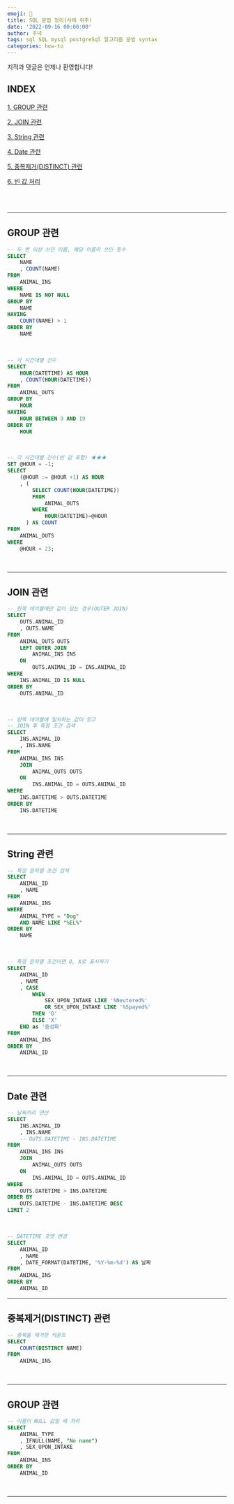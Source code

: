 ```yaml
---
emoji: 🔮
title: SQL 문법 정리(사례 위주)
date: '2022-09-16 00:00:00'
author: 주녁
tags: sql SQL mysql postgreSql 알고리즘 문법 syntax
categories: how-to
---
```


지적과 댓글은 언제나 환영합니다!

## INDEX

[1. GROUP 관련](#GROUP)

[2. JOIN 관련](#JOIN)

[3. String 관련](#STRING)

[4. Date 관련](#Date)

[5. 중복제거(DISTINCT) 관련](#DISTINCT)

[6. 빈 값 처리](#IFNULL)

<br/><br/>

---
## GROUP 관련<span id="GROUP"></span>
```sql
-- 두 번 이상 쓰인 이름, 해당 이름이 쓰인 횟수
SELECT
    NAME
    , COUNT(NAME)
FROM
    ANIMAL_INS
WHERE
    NAME IS NOT NULL
GROUP BY
    NAME
HAVING
    COUNT(NAME) > 1
ORDER BY
    NAME
``` 
<br>

```sql
-- 각 시간대별 건수
SELECT
    HOUR(DATETIME) AS HOUR
    , COUNT(HOUR(DATETIME))
FROM 
    ANIMAL_OUTS
GROUP BY
    HOUR
HAVING
    HOUR BETWEEN 9 AND 19
ORDER BY
    HOUR
```

<br>

```sql
-- 각 시간대별 건수(빈 값 포함) ★★★
SET @HOUR = -1;
SELECT 
    (@HOUR := @HOUR +1) AS HOUR
    , (
        SELECT COUNT(HOUR(DATETIME)) 
        FROM 
            ANIMAL_OUTS 
        WHERE 
            HOUR(DATETIME)=@HOUR
      ) AS COUNT 
FROM 
    ANIMAL_OUTS
WHERE 
    @HOUR < 23;
```

<br>


---
## JOIN 관련<span id="JOIN"></span>
```sql
-- 한쪽 테이블에만 값이 있는 경우(OUTER JOIN)
SELECT 
    OUTS.ANIMAL_ID
    , OUTS.NAME
FROM 
    ANIMAL_OUTS OUTS
    LEFT OUTER JOIN 
        ANIMAL_INS INS
    ON 
        OUTS.ANIMAL_ID = INS.ANIMAL_ID
WHERE 
    INS.ANIMAL_ID IS NULL
ORDER BY 
    OUTS.ANIMAL_ID
```

<br>

```sql
-- 양쪽 테이블에 일치하는 값이 있고
-- JOIN 후 특정 조건 검색
SELECT
    INS.ANIMAL_ID
    , INS.NAME
FROM
    ANIMAL_INS INS
    JOIN
        ANIMAL_OUTS OUTS
    ON
        INS.ANIMAL_ID = OUTS.ANIMAL_ID
WHERE
    INS.DATETIME > OUTS.DATETIME
ORDER BY
    INS.DATETIME
```

<br>

---
## String 관련 <span id="STRING"><span>
```sql
-- 특정 문자열 조건 검색
SELECT
    ANIMAL_ID
    , NAME
FROM
    ANIMAL_INS
WHERE
    ANIMAL_TYPE = "Dog" 
    AND NAME LIKE "%EL%" 
ORDER BY 
    NAME
```

<br>

```sql
-- 특정 문자열 조건이면 O, X로 표시하기
SELECT
    ANIMAL_ID
    , NAME
    , CASE
        WHEN 
            SEX_UPON_INTAKE LIKE '%Neutered%'
            OR SEX_UPON_INTAKE LIKE '%Spayed%'
        THEN 'O'
        ELSE 'X' 
    END as '중성화'
FROM
    ANIMAL_INS
ORDER BY
    ANIMAL_ID
```
<br>

---
## Date 관련 <span id="Date"><span>

```sql
-- 날짜끼리 연산
SELECT
    INS.ANIMAL_ID
    , INS.NAME
    -- OUTS.DATETIME - INS.DATETIME
FROM
    ANIMAL_INS INS
    JOIN
        ANIMAL_OUTS OUTS
    ON
        INS.ANIMAL_ID = OUTS.ANIMAL_ID
WHERE
    OUTS.DATETIME > INS.DATETIME
ORDER BY
    OUTS.DATETIME - INS.DATETIME DESC
LIMIT 2
```

<br>

```sql
-- DATETIME 포맷 변경
SELECT
    ANIMAL_ID
    , NAME
    , DATE_FORMAT(DATETIME, '%Y-%m-%d') AS 날짜
FROM
    ANIMAL_INS
ORDER BY
    ANIMAL_ID
```

---
## 중복제거(DISTINCT) 관련 <span id="DISTINCT"><span>
```sql
-- 중복을 제거한 카운트
SELECT
    COUNT(DISTINCT NAME)
FROM
    ANIMAL_INS
```

<br>

---
## GROUP 관련<span id="GROUP"></span>
```sql
-- 이름이 NULL 값일 때 처리
SELECT
    ANIMAL_TYPE
    , IFNULL(NAME, "No name")
    , SEX_UPON_INTAKE
FROM
    ANIMAL_INS
ORDER BY
    ANIMAL_ID
```


<br/>

---

```toc

```
